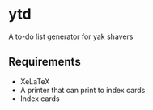 # ytd

A to-do list generator for yak shavers

## Requirements
* XeLaTeX
* A printer that can print to index cards
* Index cards
